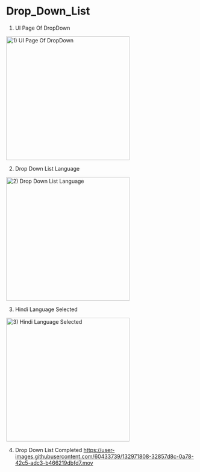 # Drop_Down_List

1) UI Page Of DropDown
<img width="327" alt="1) UI Page Of DropDown" src="https://user-images.githubusercontent.com/60433739/132971764-6aed5771-5bcd-40f7-bbbc-d5ddd9be6107.png">

2) Drop Down List Language
<img width="327" alt="2) Drop Down List Language" src="https://user-images.githubusercontent.com/60433739/132971770-d61bbf38-b0b2-4647-a582-62fc6bf0390b.png">

3) Hindi Language Selected
<img width="327" alt="3) Hindi Language Selected" src="https://user-images.githubusercontent.com/60433739/132971793-61e0be29-914a-4468-b511-dbaed2bab184.png">

4) Drop Down List Completed
https://user-images.githubusercontent.com/60433739/132971808-32857d8c-0a78-42c5-adc3-b466219dbfd7.mov
